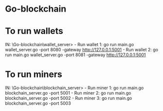 # Go-blockchain

# To run wallets
IN: \Go-blockchain\wallet_server>
    - Run wallet 1: go run main.go wallet_server.go -port 8080 -gateway http://127.0.0.1:5001
    - Run wallet 2: go run main.go wallet_server.go -port 8081 -gateway http://127.0.0.1:5001

# To run miners
IN: \Go-blockchain\blockchain_server>
    - Run miner 1: go run main.go blockchain_server.go -port 5001
    - Run miner 2: go run main.go blockchain_server.go -port 5002
    - Run miner 3: go run main.go blockchain_server.go -port 5003
